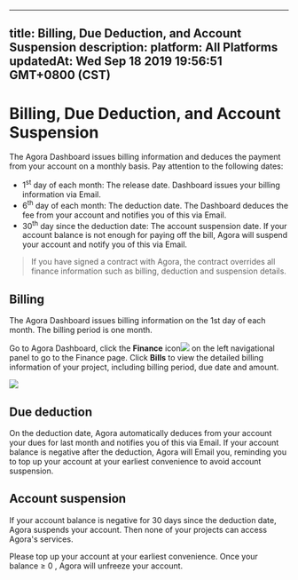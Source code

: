 
---
title: Billing, Due Deduction, and Account Suspension
description: 
platform: All Platforms
updatedAt: Wed Sep 18 2019 19:56:51 GMT+0800 (CST)
---
# Billing, Due Deduction, and Account Suspension
The Agora Dashboard issues billing information and deduces the payment from your account on a monthly basis. Pay attention to the following dates:

- 1<sup>st</sup> day of each month: The release date. Dashboard issues your billing information via Email.
- 6<sup>th</sup> day of each month: The deduction date. The Dashboard deduces the fee from your account and notifies you of this via Email.
- 30<sup>th</sup> day since the deduction date: The account suspension date. If your account balance is not enough for paying off the bill, Agora will suspend your account and notify you of this via Email. 

> If you have signed a contract with Agora, the contract overrides all finance information such as billing, deduction and suspension details.

## Billing

The Agora Dashboard issues billing information on the 1st day of each month. The billing period is one month.

Go to Agora Dashboard, click the **Finance** icon![](https://web-cdn.agora.io/docs-files/1562666103550) on the left navigational panel to go to the Finance page. Click **Bills** to view the detailed billing information of your project, including billing period, due date and amount.

![](https://web-cdn.agora.io/docs-files/1568807592721)

## Due deduction

On the deduction date, Agora automatically deduces from your account your dues for last month and notifies you of this via Email. If your account balance is negative after the deduction, Agora will Email you, reminding you to top up your account at your earliest convenience to avoid account suspension. 

## Account suspension

If your account balance is negative for 30 days since the deduction date, Agora suspends your account. Then none of your projects can access Agora's services. 

Please top up your account at your earliest convenience. Once your balance &ge; 0 , Agora will unfreeze your account. 
